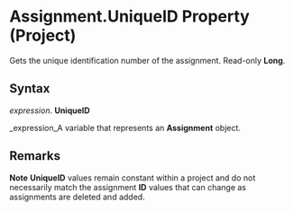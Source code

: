 
# Assignment.UniqueID Property (Project)

Gets the unique identification number of the assignment. Read-only  **Long**.


## Syntax

 _expression_. **UniqueID**

 _expression_A variable that represents an  **Assignment** object.


## Remarks




 **Note**   **UniqueID** values remain constant within a project and do not necessarily match the assignment **ID** values that can change as assignments are deleted and added.

